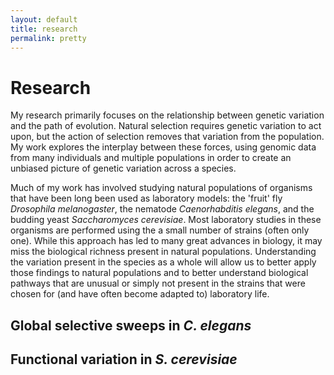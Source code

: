 ```yaml
---
layout: default
title: research
permalink: pretty
---
```


# Research

My research primarily focuses on the relationship between genetic variation and the path of evolution. Natural selection requires  genetic variation to act upon, but the action of selection removes that variation from the population. My work explores the interplay between these forces, using genomic data from many individuals and multiple populations in order to create an unbiased picture of genetic variation across a species.

Much of my work has involved studying natural populations of organisms that have been long been used as laboratory models: the 'fruit' fly *Drosophila melanogaster*, the nematode *Caenorhabditis elegans*, and the budding yeast *Saccharomyces cerevisiae*. Most laboratory studies in these organisms are performed using the a small number of strains (often only one). While this approach has led to many great advances in biology, it may miss the biological richness present in natural populations. Understanding the variation present in the species as a whole will allow us to better apply those findings to natural populations and to better understand biological pathways that are unusual or simply not present in the strains that were chosen for (and have often become adapted to) laboratory life.


## Global selective sweeps in *C. elegans*

## Functional variation in *S. cerevisiae*
